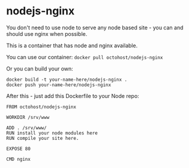 nodejs-nginx
==================

You don't need to use node to serve any node based site - you can and should use nginx when possible.

This is a container that has node and nginx available.

You can use our container: `docker pull octohost/nodejs-nginx`

Or you can build your own:

```
docker build -t your-name-here/nodejs-nginx .
docker push your-name-here/nodejs-nginx
```

After this - just add this Dockerfile to your Node repo:

```
FROM octohost/nodejs-nginx

WORKDIR /srv/www

ADD . /srv/www/
RUN install your node modules here
RUN compile your site here.

EXPOSE 80

CMD nginx
```
